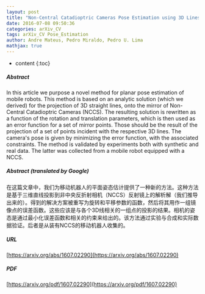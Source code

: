 ```yaml
---
layout: post
title: "Non-Central Catadioptric Cameras Pose Estimation using 3D Lines"
date: 2016-07-08 09:50:36
categories: arXiv_CV
tags: arXiv_CV Pose_Estimation
author: Andre Mateus, Pedro Miraldo, Pedro U. Lima
mathjax: true
---
```


* content
{:toc}

##### Abstract
In this article we purpose a novel method for planar pose estimation of mobile robots. This method is based on an analytic solution (which we derived) for the projection of 3D straight lines, onto the mirror of Non-Central Catadioptric Cameras (NCCS). The resulting solution is rewritten as a function of the rotation and translation parameters, which is then used as an error function for a set of mirror points. Those should be the result of the projection of a set of points incident with the respective 3D lines. The camera's pose is given by minimizing the error function, with the associated constraints. The method is validated by experiments both with synthetic and real data. The latter was collected from a mobile robot equipped with a NCCS.

##### Abstract (translated by Google)
在这篇文章中，我们为移动机器人的平面姿态估计提供了一种新的方法。这种方法是基于三维直线投影到非中央反折射相机（NCCS）反射镜上的解析解（我们推导出来的）。得到的解决方案被重写为旋转和平移参数的函数，然后将其用作一组镜像点的误差函数。这些应该是与各个3D线相关的一组点的投影的结果。相机的姿态是通过最小化误差函数和相关的约束来给出的。该方法通过实验与合成和实际数据验证。后者是从装有NCCS的移动机器人收集的。

##### URL
[https://arxiv.org/abs/1607.02290](https://arxiv.org/abs/1607.02290)

##### PDF
[https://arxiv.org/pdf/1607.02290](https://arxiv.org/pdf/1607.02290)

